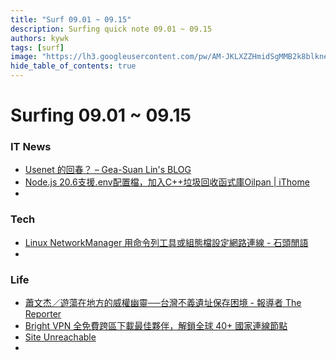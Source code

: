 ```yaml
---
title: "Surf 09.01 ~ 09.15"
description: Surfing quick note 09.01 ~ 09.15
authors: kywk
tags: [surf]
image: "https://lh3.googleusercontent.com/pw/AM-JKLXZZHmidSgMMB2k8blkneclNRysPXLr__G7rZ4hPi2sN0jC67PHAbX1MyFj8hQX_MTZ6bwIMPwCyu2fu1bU0ZXSX09eu-OlSDb4U-9haUS_wgnVPLaCM6WQLsRbsnocF8X5Edmt35rDjytljbNEMsaf8A=w800-no?authuser=0"
hide_table_of_contents: true
---
```


Surfing 09.01 ~ 09.15
==================

### IT News

- [Usenet 的回春？ – Gea-Suan Lin's BLOG](https://blog.gslin.org/archives/2023/09/01/11331/)
- [Node.js 20.6支援.env配置檔，加入C++垃圾回收函式庫Oilpan | iThome](https://www.ithome.com.tw/news/158622)
- 

### Tech

- [Linux NetworkManager 用命令列工具或組態檔設定網路連線 - 石頭閒語](https://www.rocksaying.tw/archives/2023/linux_networkmanager_cli_and_config.html)
- 

### Life

- [蕭文杰／遊蕩在地方的威權幽靈──台灣不義遺址保存困境 - 報導者 The Reporter](https://www.twreporter.org/a/opinion-the-difficulties-of-preserving-historical-sites-of-injustice)
- [Bright VPN 全免費跨區下載最佳夥伴，解鎖全球 40+ 國家連線節點](https://free.com.tw/bright-vpn/)
- [Site Unreachable](https://www.adaymag.com/2023/09/04/disappointments-diary.html)
- 
